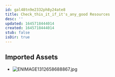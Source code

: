 ```yaml
---
id: gal48tn9e2332ph8y24ate8
title: Check_this_it_if_it's_any_good Resources
desc: ''
updated: 1645718444014
created: 1645718444014
stub: false
isDir: true
---
```

## Imported Assets
- ![ENIMAGE1312658688867.jpg](/assets/enimage1312658688867-zuepjcpgnsby.jpg)

